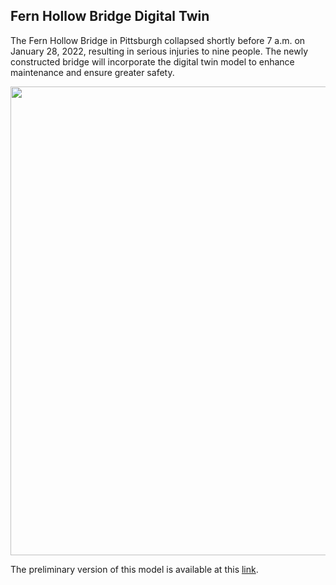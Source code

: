 ## Fern Hollow Bridge Digital Twin

The Fern Hollow Bridge in Pittsburgh collapsed shortly before 7 a.m. on January 28, 2022, resulting in serious injuries to nine people. The newly constructed bridge will incorporate the digital twin model to enhance maintenance and ensure greater safety.

<p align="center">
    <img src="twin model.gif" width="750"/>
</p>

The preliminary version of this model is available at this [link](https://pitt-my.sharepoint.com/:u:/g/personal/doj14_pitt_edu/EQNW5-GL9QNFrLg_R8XZz0MB6em7DNJ5XtTeMuB-84bV-Q?e=BiqBVd).
